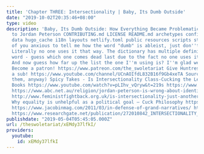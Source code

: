 ```yaml
---
title: 'Chapter THREE: Intersectionality | Baby, Its Dumb Outside'
date: "2019-10-02T20:35:46+08:00"
type: video
description: 'Baby, Its Dumb Outside: How Everything Became Problematic - An Antidote
  to Jordan Peterson CONTRIBUTING.md LICENSE README.md archetypes config.toml content
  data hugo_cache i18n layouts netlify.toml public resources scripts static For those
  of you anxious to tell me how the word "dumb" is ableist, just don''t. You''re wrong.
  Literally no one uses it that way. The dictionary has multiple definitions for the
  word - guess which one comes dead last due to the fact no one uses it that way anymore?
  And now guess how far up the list the one I''m using is? I''m glad we had this talk.
  Become a patron! https://www.patreon.com/the_swoletariat Give Huntress X Thomspon
  a sub! https://www.youtube.com/channel/UCnAOIfdL832B16f9Gb4xeTA Sources (most of
  them, anyway) Spicy Takes - Is Intersectionality Class-Cucking the Left? - Zero
  Books https://www.youtube.com/watch?v=pLIhv_vQryw&t=219s https://www.tabletmag.com/jewish-news-and-politics/258364/what-farrakhan-shares-with-intersectional-left
  https://www.abc.net.au/religion/jordan-peterson-is-wrong-about-identity-politics-it-didnt-come-f/10214282
  http://www.feministfightback.org.uk/is-intersectionality-just-another-form-of-identity-politics/
  Why equality is unhelpful as a political goal – Cuck Philosophy https://www.youtube.com/watch?v=pzQZ_NDEzVo
  https://www.jacobinmag.com/2011/03/in-defense-of-grand-narratives/ http://libcom.org/library/intersectionality-just-another-form-identity-politics-feminist-fightback
  https://www.researchgate.net/publication/272010842_INTERSECTIONALITY_UNDONE http://sites.uci.edu/transscripts/files/2014/10/2015_5_salem.pdf'
publishdate: "2019-05-04T05:45:05.000Z"
url: /theswoletariat/xEMdy37lfkI/
providers:
  youtube:
    id: xEMdy37lfkI
---
```

